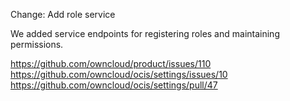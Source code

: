 Change: Add role service

We added service endpoints for registering roles and maintaining permissions.

<https://github.com/owncloud/product/issues/110>
<https://github.com/owncloud/ocis/settings/issues/10>
<https://github.com/owncloud/ocis/settings/pull/47>

